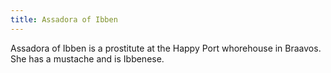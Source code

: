```yaml
---
title: Assadora of Ibben
---
```


Assadora of Ibben is a prostitute at the Happy Port whorehouse in Braavos. She has a mustache and is Ibbenese.


